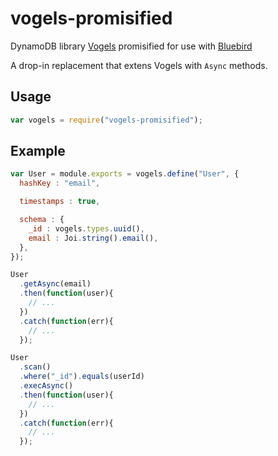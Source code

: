 # vogels-promisified

DynamoDB library [Vogels](https://github.com/ryanfitz/vogels) promisified for use with [Bluebird](http://bluebirdjs.com/docs/api-reference.html)

A drop-in replacement that extens Vogels with `Async` methods.

## Usage

```javascript
var vogels = require("vogels-promisified");
```

## Example

```javascript
var User = module.exports = vogels.define("User", {
  hashKey : "email",

  timestamps : true,

  schema : {
    _id : vogels.types.uuid(),
    email : Joi.string().email(),
  },
});

User
  .getAsync(email)
  .then(function(user){
    // ...
  })
  .catch(function(err){
    // ...
  });

User
  .scan()
  .where("_id").equals(userId)
  .execAsync()
  .then(function(user){
    // ...
  })
  .catch(function(err){
    // ...
  });
```
